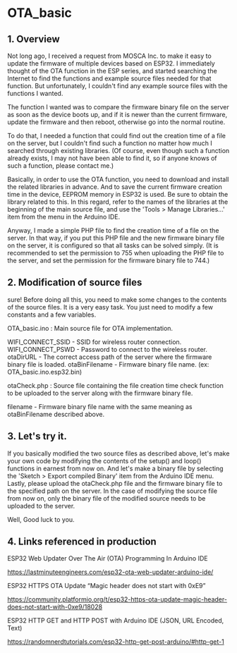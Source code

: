 # OTA_basic

## 1. Overview

Not long ago, I received a request from MOSCA Inc. to make it easy to update the firmware of multiple devices based on ESP32.
I immediately thought of the OTA function in the ESP series, and started searching the Internet to find the functions and example source files needed for that function. But unfortunately, I couldn't find any example source files with the functions I wanted.

The function I wanted was to compare the firmware binary file on the server as soon as the device boots up, and if it is newer than the current firmware, update the firmware and then reboot, otherwise go into the normal routine.

To do that, I needed a function that could find out the creation time of a file on the server, but I couldn't find such a function no matter how much I searched through existing libraries. (Of course, even though such a function already exists, I may not have been able to find it, so if anyone knows of such a function, please contact me.)

Basically, in order to use the OTA function, you need to download and install the related libraries in advance. And to save the current firmware creation time in the device, EEPROM memory in ESP32 is used. Be sure to obtain the library related to this. In this regard, refer to the names of the libraries at the beginning of the main source file, and use the 'Tools > Manage Libraries...' item from the menu in the Arduino IDE.

Anyway, I made a simple PHP file to find the creation time of a file on the server. In that way, if you put this PHP file and the new firmware binary file on the server, it is configured so that all tasks can be solved simply. (It is recommended to set the permission to 755 when uploading the PHP file to the server, and set the permission for the firmware binary file to 744.)

## 2. Modification of source files

sure! Before doing all this, you need to make some changes to the contents of the source files. It is a very easy task. You just need to modify a few constants and a few variables.

OTA_basic.ino : Main source file for OTA implementation.

WIFI_CONNECT_SSID - SSID for wireless router connection.
WIFI_CONNECT_PSWD - Password to connect to the wireless router.
otaDirURL - The correct access path of the server where the firmware binary file is loaded.
otaBinFilename - Firmware binary file name. (ex: OTA_basic.ino.esp32.bin)

otaCheck.php : Source file containing the file creation time check function to be uploaded to the server along with the firmware binary file.

filename - Firmware binary file name with the same meaning as otaBinFilename described above.

## 3. Let's try it.

If you basically modified the two source files as described above, let's make your own code by modifying the contents of the setup() and loop() functions in earnest from now on. And let's make a binary file by selecting the 'Sketch > Export compiled Binary' item from the Arduino IDE menu.
Lastly, please upload the otaCheck.php file and the firmware binary file to the specified path on the server.
In the case of modifying the source file from now on, only the binary file of the modified source needs to be uploaded to the server.

Well, Good luck to you.

## 4. Links referenced in production

ESP32 Web Updater Over The Air (OTA) Programming In Arduino IDE

https://lastminuteengineers.com/esp32-ota-web-updater-arduino-ide/

ESP32 HTTPS OTA Update “Magic header does not start with 0xE9”

https://community.platformio.org/t/esp32-https-ota-update-magic-header-does-not-start-with-0xe9/18028

ESP32 HTTP GET and HTTP POST with Arduino IDE (JSON, URL Encoded, Text)

https://randomnerdtutorials.com/esp32-http-get-post-arduino/#http-get-1
